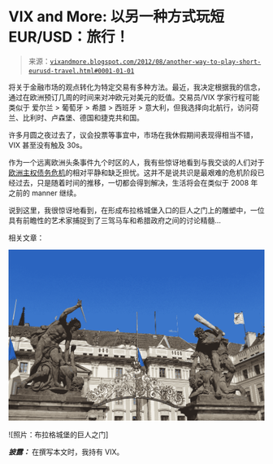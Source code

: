 <!--yml

类别：未分类

日期：2024-05-18 16:25:45

-->

# VIX and More: 以另一种方式玩短 EUR/USD：旅行！

> 来源：[`vixandmore.blogspot.com/2012/08/another-way-to-play-short-eurusd-travel.html#0001-01-01`](http://vixandmore.blogspot.com/2012/08/another-way-to-play-short-eurusd-travel.html#0001-01-01)

将关于金融市场的观点转化为特定交易有多种方法。最近，我决定根据我的信念，通过在欧洲预订几周的时间来对冲欧元对美元的贬值。交易员/VIX 学家行程可能类似于 爱尔兰 > 葡萄牙 > 希腊 > 西班牙 > 意大利，但我选择向北航行，访问荷兰、比利时、卢森堡、德国和捷克共和国。

许多月圆之夜过去了，议会投票等事宜中，市场在我休假期间表现得相当不错，VIX 甚至没有触及 30s。

作为一个远离欧洲头条事件九个时区的人，我有些惊讶地看到与我交谈的人们对于[欧洲主权债务危机](http://vixandmore.blogspot.com/search/label/European%20sovereign%20debt%20crisis)的相对平静和缺乏担忧。这并不是说共识是最艰难的危机阶段已经过去，只是随着时间的推移，一切都会得到解决，生活将会在类似于 2008 年之前的 manner 继续。

说到这里，我很惊讶地看到，在形成布拉格城堡入口的巨人之门上的雕塑中，一位具有前瞻性的艺术家捕捉到了三驾马车和希腊政府之间的讨论精髓…

相关文章：

![](img/524f858c38db7d67518c7d258c994715.png)

![照片：布拉格城堡的巨人之门]

***披露：*** 在撰写本文时，我持有 VIX。
